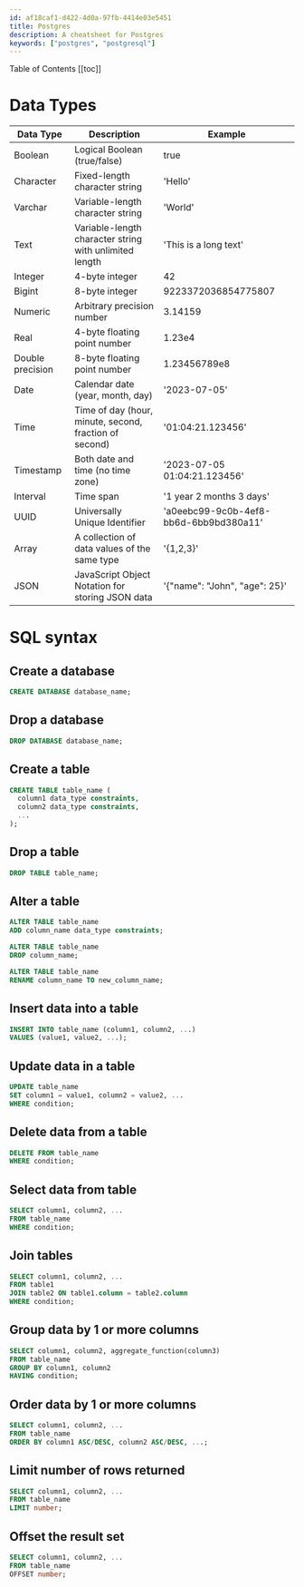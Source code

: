 ```yaml
---
id: af18caf1-d422-4d0a-97fb-4414e03e5451
title: Postgres
description: A cheatsheet for Postgres
keywords: ["postgres", "postgresql"]
---
```


Table of Contents
[[toc]]

# Data Types

| Data Type | Description | Example |
|-----------|-------------|---------|
| Boolean | Logical Boolean (true/false) | true |
| Character | Fixed-length character string | 'Hello' |
| Varchar | Variable-length character string | 'World' |
| Text | Variable-length character string with unlimited length | 'This is a long text' |
| Integer | 4-byte integer | 42 |
| Bigint | 8-byte integer | 9223372036854775807 |
| Numeric | Arbitrary precision number | 3.14159 |
| Real | 4-byte floating point number | 1.23e4 |
| Double precision | 8-byte floating point number | 1.23456789e8 |
| Date | Calendar date (year, month, day) | '2023-07-05' |
| Time | Time of day (hour, minute, second, fraction of second) | '01:04:21.123456' |
| Timestamp | Both date and time (no time zone) | '2023-07-05 01:04:21.123456' |
| Interval | Time span | '1 year 2 months 3 days' |
| UUID | Universally Unique Identifier | 'a0eebc99-9c0b-4ef8-bb6d-6bb9bd380a11' |
| Array | A collection of data values of the same type | '{1,2,3}' |
| JSON | JavaScript Object Notation for storing JSON data | '{"name": "John", "age": 25}' |

# SQL syntax

## Create a database

```sql
CREATE DATABASE database_name;
```

## Drop a database

```sql
DROP DATABASE database_name;
```

## Create a table

```sql
CREATE TABLE table_name (
  column1 data_type constraints,
  column2 data_type constraints,
  ...
);
```

## Drop a table

```sql
DROP TABLE table_name;
```

## Alter a table

```sql
ALTER TABLE table_name
ADD column_name data_type constraints;

ALTER TABLE table_name
DROP column_name;

ALTER TABLE table_name
RENAME column_name TO new_column_name;
```

## Insert data into a table

```sql
INSERT INTO table_name (column1, column2, ...)
VALUES (value1, value2, ...);
```

## Update data in a table

```sql
UPDATE table_name
SET column1 = value1, column2 = value2, ...
WHERE condition;
```

## Delete data from a table

```sql
DELETE FROM table_name
WHERE condition;
```

## Select data from table

```sql
SELECT column1, column2, ...
FROM table_name
WHERE condition;
```

## Join tables

```sql
SELECT column1, column2, ...
FROM table1
JOIN table2 ON table1.column = table2.column
WHERE condition;
```

## Group data by 1 or more columns

```sql
SELECT column1, column2, aggregate_function(column3)
FROM table_name
GROUP BY column1, column2
HAVING condition;
```

## Order data by 1 or more columns

```sql
SELECT column1, column2, ...
FROM table_name
ORDER BY column1 ASC/DESC, column2 ASC/DESC, ...;
```

## Limit number of rows returned

```sql
SELECT column1, column2, ...
FROM table_name
LIMIT number;
```

## Offset the result set

```sql
SELECT column1, column2, ...
FROM table_name
OFFSET number;
```



